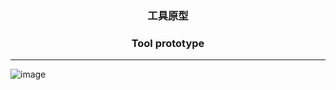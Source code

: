 ### <p align="center">工具原型</p>
### <p align="center">Tool prototype</p>

------

![image](https://github.com/Gaoyifei1011/FileRenamer/assets/49179966/e90d7e3c-78ed-4810-898c-c7d364fcac71)
